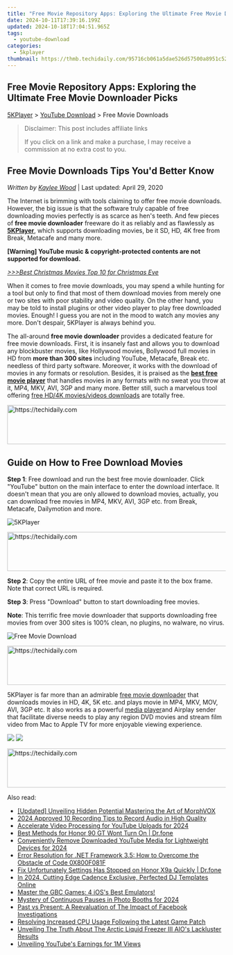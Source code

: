 ```yaml
---
title: "Free Movie Repository Apps: Exploring the Ultimate Free Movie Downloader Picks"
date: 2024-10-11T17:39:16.199Z
updated: 2024-10-18T17:04:51.965Z
tags:
  - youtube-download
categories:
  - 5kplayer
thumbnail: https://thmb.techidaily.com/95716cb061a5dae526d57500a8951c520e1cad5f6661b79a6595a67d8bfbaed5.jpg
---
```


## Free Movie Repository Apps: Exploring the Ultimate Free Movie Downloader Picks

[5KPlayer](https://tools.techidaily.com/5kplayer/products/) \> [YouTube Download](https://tools.techidaily.com/5kplayer/youtube-download/) \> Free Movie Downloads

>  Disclaimer: This post includes affiliate links
>
>  If you click on a link and make a purchase, I may receive a commission at no extra cost to you.
>

## Free Movie Downloads Tips You'd Better Know

 _Written by [Kaylee Wood](https://www.quora.com/profile/Amanda-Hu-21)_ | Last updated: April 29, 2020 

The Internet is brimming with tools claiming to offer free movie downloads. However, the big issue is that the software truly capable of free downloading movies perfectly is as scarce as hen's teeth. And few pieces of **free movie downloader** freeware do it as reliably and as flawlessly as **[5KPlayer](https://tools.techidaily.com/5kplayer/products/)**, which supports downloading movies, be it SD, HD, 4K free from Break, Metacafe and many more. 

**\[Warning\] YouTube music & copyright-protected contents are not supported for download.**

_[\>>>Best Christmas Movies Top 10 for Christmas Eve](https://tools.techidaily.com/5kplayer/video-music-player/)_ 

When it comes to free movie downloads, you may spend a while hunting for a tool but only to find that most of them download movies from merely one or two sites with poor stability and video quality. On the other hand, you may be told to install plugins or other video player to play free downloaded movies. Enough! I guess you are not in the mood to watch any movies any more. Don't despair, 5KPlayer is always behind you. 

The all-around **free movie downloader** provides a dedicated feature for free movie downloads. First, it is insanely fast and allows you to download any blockbuster movies, like Hollywood movies, Bollywood full movies in HD from **more than 300 sites** including YouTube, Metacafe, Break etc. needless of third party software. Moreover, it works with the download of movies in any formats or resolution. Besides, it is praised as the **[best free movie player](https://tools.techidaily.com/5kplayer/video-music-player/)** that handles movies in any formats with no sweat you throw at it, MP4, MKV, AVI, 3GP and many more. Better still, such a marvelous tool offering [free HD/4K movies/videos downloads](https://tools.techidaily.com/5kplayer/youtube-download/) are totally free. 

<!-- affiliate ads begin -->
<a href="https://aligracehair.sjv.io/c/5597632/2087239/19272" target="_top" id="2087239">
  <img src="//a.impactradius-go.com/display-ad/19272-2087239" border="0" alt="https://techidaily.com" width="728" height="90"/>
</a>
<img height="0" width="0" src="https://aligracehair.sjv.io/i/5597632/2087239/19272" style="position:absolute;visibility:hidden;" border="0" />
<!-- affiliate ads end -->

## Guide on How to Free Download Movies

**Step 1**: Free download and run the best free movie downloader. Click "YouTube" button on the main interface to enter the download interface. It doesn't mean that you are only allowed to download movies, actually, you can download free movies in MP4, MKV, AVI, 3GP etc. from Break, Metacafe, Dailymotion and more. 

![5KPlayer](https://www.5kplayer.com/youtube-download/img/youtube-0119-01.jpg) 

<!-- affiliate ads begin -->
<a href="https://appsumo.8odi.net/c/5597632/2068425/7443" target="_top" id="2068425">
  <img src="//a.impactradius-go.com/display-ad/7443-2068425" border="0" alt="https://techidaily.com" width="728" height="90"/>
</a>
<img height="0" width="0" src="https://appsumo.8odi.net/i/5597632/2068425/7443" style="position:absolute;visibility:hidden;" border="0" />
<!-- affiliate ads end -->

**Step 2**: Copy the entire URL of free movie and paste it to the box frame. Note that correct URL is required. 

**Step 3**: Press "Download" button to start downloading free movies.

**Note**: This terrific free movie downloader that supports downloading free movies from over 300 sites is 100% clean, no plugins, no walware, no virus. 

![Free Movie Download](https://www.5kplayer.com/youtube-download/img/youtube-0119-02.jpg) 

<!-- affiliate ads begin -->
<a href="https://aligracehair.sjv.io/c/5597632/1972698/19272" target="_top" id="1972698">
  <img src="//a.impactradius-go.com/display-ad/19272-1972698" border="0" alt="https://techidaily.com" width="728" height="90"/>
</a>
<img height="0" width="0" src="https://aligracehair.sjv.io/i/5597632/1972698/19272" style="position:absolute;visibility:hidden;" border="0" />
<!-- affiliate ads end -->

5KPlayer is far more than an admirable [free movie downloader](https://tools.techidaily.com/5kplayer/youtube-download/) that downloads movies in HD, 4K, 5K etc. and plays movie in MP4, MKV, MOV, AVI, 3GP etc. It also works as a powerful [media player](https://tools.techidaily.com/5kplayer/video-music-player/)and Airplay sender that facilitate diverse needs to play any region DVD movies and stream film video from Mac to Apple TV for more enjoyable viewing experience. 

[![](https://www.5kplayer.com/youtube-download/../button/freedownwhitewin.png)](https://tools.techidaily.com/5kplayer/products/) [![](https://www.5kplayer.com/youtube-download/../button/freedownbackmac.png)](https://tools.techidaily.com/5kplayer/products/)

<!-- affiliate ads begin -->
<a href="https://appsumo.8odi.net/c/5597632/2137394/7443" target="_top" id="2137394">
  <img src="//a.impactradius-go.com/display-ad/7443-2137394" border="0" alt="https://techidaily.com" width="600" height="90"/>
</a>
<img height="0" width="0" src="https://appsumo.8odi.net/i/5597632/2137394/7443" style="position:absolute;visibility:hidden;" border="0" />
<!-- affiliate ads end -->

<ins class="adsbygoogle"
     style="display:block"
     data-ad-format="autorelaxed"
     data-ad-client="ca-pub-7571918770474297"
     data-ad-slot="1223367746"></ins>

<ins class="adsbygoogle"
     style="display:block"
     data-ad-client="ca-pub-7571918770474297"
     data-ad-slot="8358498916"
     data-ad-format="auto"
     data-full-width-responsive="true"></ins>

<span class="atpl-alsoreadstyle">Also read:</span>
<div><ul>
<li><a href="https://some-approaches.techidaily.com/updated-unveiling-hidden-potential-mastering-the-art-of-morphvox/"><u>[Updated] Unveiling Hidden Potential Mastering the Art of MorphVOX</u></a></li>
<li><a href="https://youtube-video-recordings.techidaily.com/2024-approved-10-recording-tips-to-record-audio-in-high-quality/"><u>2024 Approved 10 Recording Tips to Record Audio in High Quality</u></a></li>
<li><a href="https://youtube-video-recordings.techidaily.com/accelerate-video-processing-for-youtube-uploads-for-2024/"><u>Accelerate Video Processing for YouTube Uploads for 2024</u></a></li>
<li><a href="https://howto.techidaily.com/best-methods-for-honor-90-gt-wont-turn-on-drfone-by-drfone-fix-android-problems-fix-android-problems/"><u>Best Methods for Honor 90 GT Wont Turn On | Dr.fone</u></a></li>
<li><a href="https://youtube-video-recordings.techidaily.com/conveniently-remove-downloaded-youtube-media-for-lightweight-devices-for-2024/"><u>Conveniently Remove Downloaded YouTube Media for Lightweight Devices for 2024</u></a></li>
<li><a href="https://common-error.techidaily.com/error-resolution-for-net-framework-35-how-to-overcome-the-obstacle-of-code-0x800f081f/"><u>Error Resolution for .NET Framework 3.5: How to Overcome the Obstacle of Code 0X800F081F</u></a></li>
<li><a href="https://howto.techidaily.com/fix-unfortunately-settings-has-stopped-on-honor-x9a-quickly-drfone-by-drfone-fix-android-problems-fix-android-problems/"><u>Fix Unfortunately Settings Has Stopped on Honor X9a Quickly | Dr.fone</u></a></li>
<li><a href="https://youtube-video-recordings.techidaily.com/in-2024-cutting-edge-cadence-exclusive-perfected-dj-templates-online/"><u>In 2024, Cutting Edge Cadence Exclusive, Perfected DJ Templates Online</u></a></li>
<li><a href="https://games-able.techidaily.com/1719170473879-master-the-gbc-games-4-ioss-best-emulators/"><u>Master the GBC Games: 4 iOS's Best Emulators!</u></a></li>
<li><a href="https://fox-helps.techidaily.com/mystery-of-continuous-pauses-in-photo-booths-for-2024/"><u>Mystery of Continuous Pauses in Photo Booths for 2024</u></a></li>
<li><a href="https://facebook.techidaily.com/past-vs-present-a-reevaluation-of-the-impact-of-facebook-investigations/"><u>Past vs Present: A Reevaluation of The Impact of Facebook Investigations</u></a></li>
<li><a href="https://win-solutions.techidaily.com/resolving-increased-cpu-usage-following-the-latest-game-patch/"><u>Resolving Increased CPU Usage Following the Latest Game Patch</u></a></li>
<li><a href="https://hardware-tips.techidaily.com/unveiling-the-truth-about-the-arctic-liquid-freezer-iii-aios-lackluster-results/"><u>Unveiling The Truth About The Arctic Liquid Freezer III AIO's Lackluster Results</u></a></li>
<li><a href="https://youtube-video-recordings.techidaily.com/unveiling-youtubes-earnings-for-1m-views/"><u>Unveiling YouTube's Earnings for 1M Views</u></a></li>
</ul></div>

